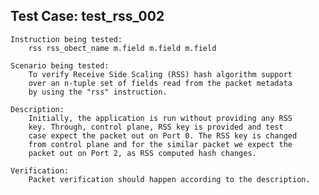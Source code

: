 
Test Case: test_rss_002
-----------------------

    Instruction being tested:
        rss rss_obect_name m.field m.field m.field

    Scenario being tested:
        To verify Receive Side Scaling (RSS) hash algorithm support
        over an n-tuple set of fields read from the packet metadata
        by using the "rss" instruction.

    Description:
        Initially, the application is run without providing any RSS
        key. Through, control plane, RSS key is provided and test
        case expect the packet out on Port 0. The RSS key is changed
        from control plane and for the similar packet we expect the
        packet out on Port 2, as RSS computed hash changes.

    Verification:
        Packet verification should happen according to the description.
